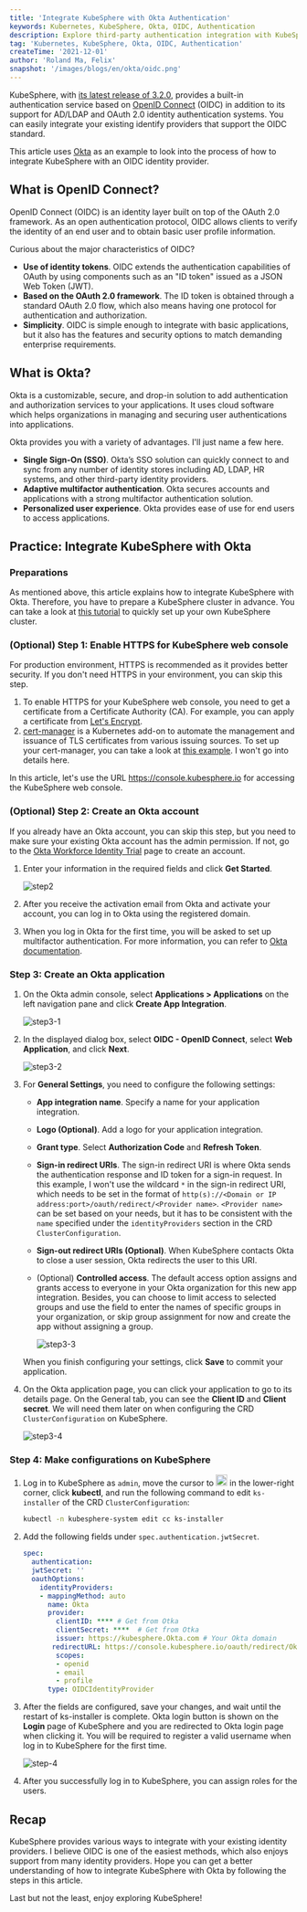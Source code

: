 ```yaml
---
title: 'Integrate KubeSphere with Okta Authentication'
keywords: Kubernetes, KubeSphere, Okta, OIDC, Authentication
description: Explore third-party authentication integration with KubeSphere.
tag: 'Kubernetes, KubeSphere, Okta, OIDC, Authentication'
createTime: '2021-12-01'
author: 'Roland Ma, Felix'
snapshot: '/images/blogs/en/okta/oidc.png'
---
```


KubeSphere, with [its latest release of 3.2.0](../kubesphere-3.2.0-ga-announcement/), provides a built-in authentication service based on [OpenID Connect](https://openid.net/connect/) (OIDC) in addition to its support for AD/LDAP and OAuth 2.0 identity authentication systems. You can easily integrate your existing identify providers that support the OIDC standard.

This article uses [Okta](https://www.okta.com/) as an example to look into the process of how to integrate KubeSphere with an OIDC identity provider.

## What is OpenID Connect?

OpenID Connect (OIDC) is an identity layer built on top of the OAuth 2.0 framework. As an open authentication protocol, OIDC allows clients to verify the identity of an end user and to obtain basic user profile information.

Curious about the major characteristics of OIDC?

- **Use of identity tokens**. OIDC extends the authentication capabilities of OAuth by using components such as an "ID token" issued as a JSON Web Token (JWT).
- **Based on the OAuth 2.0 framework**. The ID token is obtained through a standard OAuth 2.0 flow, which also means having one protocol for authentication and authorization.
- **Simplicity**. OIDC is simple enough to integrate with basic applications, but it also has the features and security options to match demanding enterprise requirements.

## What is Okta?

Okta is a customizable, secure, and drop-in solution to add authentication and authorization services to your applications. It uses cloud software which helps organizations in managing and securing user authentications into applications. 

Okta provides you with a variety of advantages. I'll just name a few here.

- **Single Sign-On (SSO)**. Okta’s SSO solution can quickly connect to and sync from any number of identity stores including AD, LDAP, HR systems, and other third-party identity providers.
- **Adaptive multifactor authentication**. Okta secures accounts and applications with a strong multifactor authentication solution.
- **Personalized user experience**. Okta provides ease of use for end users to access applications.

## Practice: Integrate KubeSphere with Okta

### Preparations

As mentioned above, this article explains how to integrate KubeSphere with Okta. Therefore, you have to prepare a KubeSphere cluster in advance. You can take a look at [this tutorial](https://kubesphere.io/docs/quick-start/all-in-one-on-linux/) to quickly set up your own KubeSphere cluster.

### (Optional) Step 1: Enable HTTPS for KubeSphere web console

For production environment, HTTPS is recommended as it provides better security. If you don't need HTTPS in your environment, you can skip this step.

1. To enable HTTPS for your KubeSphere web console, you need to get a certificate from a Certificate Authority (CA). For example, you can apply a certificate from [Let's Encrypt](https://letsencrypt.org/).
2. [cert-manager](https://github.com/jetstack/cert-manager/) is a Kubernetes add-on to automate the management and issuance of TLS certificates from various issuing sources. To set up your cert-manager, you can take a look at [this example](https://cert-manager.io/docs/tutorials/acme/ingress/#step-5-deploy-cert-manager). I won't go into details here.

In this article, let's use the URL https://console.kubesphere.io for accessing the KubeSphere web console.

### (Optional) Step 2: Create an Okta account

If you already have an Okta account, you can skip this step, but you need to make sure your existing Okta account has the admin permission. If not, go to the [Okta Workforce Identity Trial](https://www.okta.com/free-trial/) page to create an account. 

1. Enter your information in the required fields and click **Get Started**.

   ![step2](/images/blogs/en/okta/step2.png)

2. After you receive the activation email from Okta and activate your account, you can log in to Okta using the registered domain.

3. When you log in Okta for the first time, you will be asked to set up multifactor authentication. For more information, you can refer to [Okta documentation](https://help.okta.com/en/prod/Content/Topics/Security/mfa/mfa-home.htm).

### Step 3: Create an Okta application

1. On the Okta admin console, select **Applications > Applications** on the left navigation pane and click **Create App Integration**.

   ![step3-1](/images/blogs/en/okta/step3-1.png)

2. In the displayed dialog box, select **OIDC - OpenID Connect**, select **Web Application**, and click **Next**.

   ![step3-2](/images/blogs/en/okta/step3-2.png)

3. For **General Settings**, you need to configure the following settings:

   - **App integration name**. Specify a name for your application integration.

   - **Logo (Optional)**. Add a logo for your application integration.

   - **Grant type**. Select **Authorization Code** and **Refresh Token**.

   - **Sign-in redirect URIs**. The sign-in redirect URI is where Okta sends the authentication response and ID token for a sign-in request. In this example, I won't use the wildcard `*` in the sign-in redirect URI, which needs to be set in the format of `http(s)://<Domain or IP address:port>/oauth/redirect/<Provider name>`. `<Provider name>` can be set based on your needs, but it has to be consistent with the `name` specified under the `identityProviders` section in the CRD `ClusterConfiguration`.

   - **Sign-out redirect URIs (Optional)**. When KubeSphere contacts Okta to close a user session, Okta redirects the user to this URI.

   - (Optional) **Controlled access**. The default access option assigns and grants access to everyone in your Okta organization for this new app integration. Besides, you can choose to limit access to selected groups and use the field to enter the names of specific groups in your organization, or skip group assignment for now and create the app without assigning a group.

     ![step3-3](/images/blogs/en/okta/step3-3.png)

   When you finish configuring your settings, click **Save** to commit your application.

4. On the Okta application page, you can click your application to go to its details page. On the General tab, you can see the **Client ID** and **Client secret**. We will need them later on when configuring the CRD `ClusterConfiguration` on KubeSphere.

   ![step3-4](/images/blogs/en/okta/step3-4.png)

### Step 4: Make configurations on KubeSphere

1. Log in to KubeSphere as `admin`, move the cursor to <img src="/images/docs/v3.3/common-icons/hammer.png" width="20" alt="icon" /> in the lower-right corner, click **kubectl**, and run the following command to edit `ks-installer` of the CRD `ClusterConfiguration`:

   ```bash
   kubectl -n kubesphere-system edit cc ks-installer
   ```

2. Add the following fields under `spec.authentication.jwtSecret`.

   ```yaml
   spec:
     authentication:
     jwtSecret: ''
     oauthOptions:
       identityProviders:
       - mappingMethod: auto
         name: Okta
         provider:
           clientID: **** # Get from Otka
           clientSecret: ****  # Get from Otka
           issuer: https://kubesphere.Okta.com # Your Okta domain
   	      redirectURL: https://console.kubesphere.io/oauth/redirect/Okta
           scopes:
           - openid
           - email
           - profile
         type: OIDCIdentityProvider
   ```

3. After the fields are configured, save your changes, and wait until the restart of ks-installer is complete. Okta login button is shown on the **Login** page of KubeSphere and you are redirected to Okta login page when clicking it. You will be required to register a valid username when log in to KubeSphere for the first time.

   ![step-4](/images/blogs/en/okta/step-4.png)

4. After you successfully log in to KubeSphere, you can assign roles for the users.

## Recap

KubeSphere provides various ways to integrate with your existing identity providers. I believe OIDC is one of the easiest methods, which also enjoys support from many identity providers. Hope you can get a better understanding of how to integrate KubeSphere with Okta by following the steps in this article.

Last but not the least, enjoy exploring KubeSphere!
